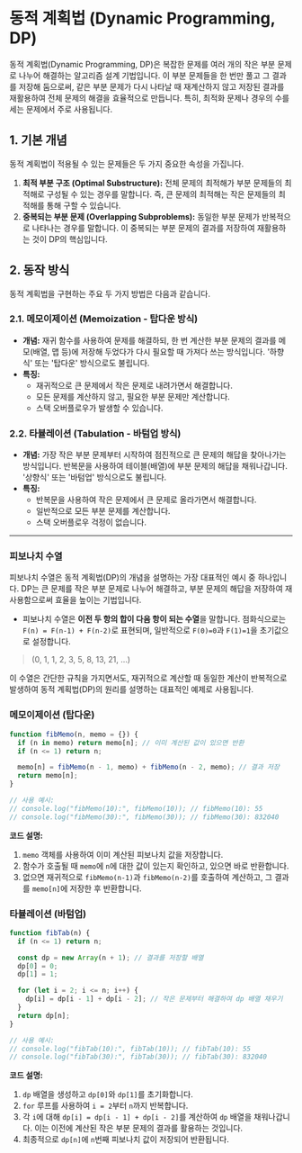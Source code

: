 # 동적 계획법 (Dynamic Programming, DP)

동적 계획법(Dynamic Programming, DP)은 복잡한 문제를 여러 개의 작은 부분 문제로 나누어 해결하는 알고리즘 설계 기법입니다. 이 부분 문제들을 한 번만 풀고 그 결과를 저장해 둠으로써, 같은 부분 문제가 다시 나타날 때 재계산하지 않고 저장된 결과를 재활용하여 전체 문제의 해결을 효율적으로 만듭니다. 특히, 최적화 문제나 경우의 수를 세는 문제에서 주로 사용됩니다.

## 1. 기본 개념

동적 계획법이 적용될 수 있는 문제들은 두 가지 중요한 속성을 가집니다.

1. **최적 부분 구조 (Optimal Substructure):** 전체 문제의 최적해가 부분 문제들의 최적해로 구성될 수 있는 경우를 말합니다. 즉, 큰 문제의 최적해는 작은 문제들의 최적해를 통해 구할 수 있습니다.
2. **중복되는 부분 문제 (Overlapping Subproblems):** 동일한 부분 문제가 반복적으로 나타나는 경우를 말합니다. 이 중복되는 부분 문제의 결과를 저장하여 재활용하는 것이 DP의 핵심입니다.

## 2. 동작 방식

동적 계획법을 구현하는 주요 두 가지 방법은 다음과 같습니다.

### 2.1. 메모이제이션 (Memoization - 탑다운 방식)

- **개념:** 재귀 함수를 사용하여 문제를 해결하되, 한 번 계산한 부분 문제의 결과를 메모(배열, 맵 등)에 저장해 두었다가 다시 필요할 때 가져다 쓰는 방식입니다. '하향식' 또는 '탑다운' 방식으로도 불립니다.
- **특징:**
  - 재귀적으로 큰 문제에서 작은 문제로 내려가면서 해결합니다.
  - 모든 문제를 계산하지 않고, 필요한 부분 문제만 계산합니다.
  - 스택 오버플로우가 발생할 수 있습니다.

### 2.2. 타뷸레이션 (Tabulation - 바텀업 방식)

- **개념:** 가장 작은 부분 문제부터 시작하여 점진적으로 큰 문제의 해답을 찾아나가는 방식입니다. 반복문을 사용하여 테이블(배열)에 부분 문제의 해답을 채워나갑니다. '상향식' 또는 '바텀업' 방식으로도 불립니다.
- **특징:**
  - 반복문을 사용하여 작은 문제에서 큰 문제로 올라가면서 해결합니다.
  - 일반적으로 모든 부분 문제를 계산합니다.
  - 스택 오버플로우 걱정이 없습니다.

---

### 피보나치 수열

피보나치 수열은 동적 계획법(DP)의 개념을 설명하는 가장 대표적인 예시 중 하나입니다. DP는 큰 문제를 작은 부분 문제로 나누어 해결하고, 부분 문제의 해답을 저장하여 재사용함으로써 효율을 높이는 기법입니다.

- 피보나치 수열은 **이전 두 항의 합이 다음 항이 되는 수열**을 말합니다. 점화식으로는 `F(n) = F(n-1) + F(n-2)`로 표현되며, 일반적으로 `F(0)=0`과 `F(1)=1`을 초기값으로 설정합니다.

> (0, 1, 1, 2, 3, 5, 8, 13, 21, ...)

이 수열은 간단한 규칙을 가지면서도, 재귀적으로 계산할 때 동일한 계산이 반복적으로 발생하여 동적 계획법(DP)의 원리를 설명하는 대표적인 예제로 사용됩니다.

### 메모이제이션 (탑다운)

```javascript
function fibMemo(n, memo = {}) {
  if (n in memo) return memo[n]; // 이미 계산된 값이 있으면 반환
  if (n <= 1) return n;

  memo[n] = fibMemo(n - 1, memo) + fibMemo(n - 2, memo); // 결과 저장
  return memo[n];
}

// 사용 예시:
// console.log("fibMemo(10):", fibMemo(10)); // fibMemo(10): 55
// console.log("fibMemo(30):", fibMemo(30)); // fibMemo(30): 832040
```

**코드 설명:**

1. `memo` 객체를 사용하여 이미 계산된 피보나치 값을 저장합니다.
2. 함수가 호출될 때 `memo`에 `n`에 대한 값이 있는지 확인하고, 있으면 바로 반환합니다.
3. 없으면 재귀적으로 `fibMemo(n-1)`과 `fibMemo(n-2)`를 호출하여 계산하고, 그 결과를 `memo[n]`에 저장한 후 반환합니다.

### 타뷸레이션 (바텀업)

```javascript
function fibTab(n) {
  if (n <= 1) return n;

  const dp = new Array(n + 1); // 결과를 저장할 배열
  dp[0] = 0;
  dp[1] = 1;

  for (let i = 2; i <= n; i++) {
    dp[i] = dp[i - 1] + dp[i - 2]; // 작은 문제부터 해결하여 dp 배열 채우기
  }
  return dp[n];
}

// 사용 예시:
// console.log("fibTab(10):", fibTab(10)); // fibTab(10): 55
// console.log("fibTab(30):", fibTab(30)); // fibTab(30): 832040
```

**코드 설명:**

1. `dp` 배열을 생성하고 `dp[0]`와 `dp[1]`를 초기화합니다.
2. `for` 루프를 사용하여 `i = 2`부터 `n`까지 반복합니다.
3. 각 `i`에 대해 `dp[i] = dp[i - 1] + dp[i - 2]`를 계산하여 `dp` 배열을 채워나갑니다. 이는 이전에 계산된 작은 부분 문제의 결과를 활용하는 것입니다.
4. 최종적으로 `dp[n]`에 `n`번째 피보나치 값이 저장되어 반환됩니다.
